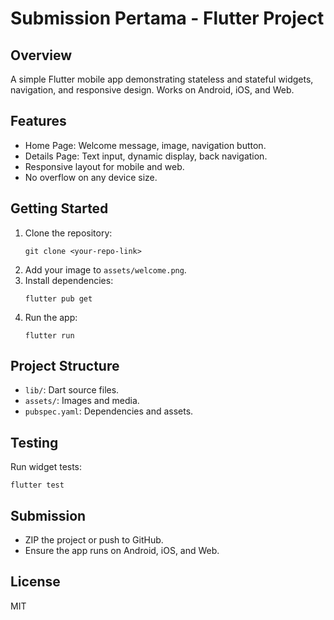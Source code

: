 # Submission Pertama - Flutter Project

## Overview
A simple Flutter mobile app demonstrating stateless and stateful widgets, navigation, and responsive design. Works on Android, iOS, and Web.

## Features
- Home Page: Welcome message, image, navigation button.
- Details Page: Text input, dynamic display, back navigation.
- Responsive layout for mobile and web.
- No overflow on any device size.

## Getting Started
1. Clone the repository:
   ```
   git clone <your-repo-link>
   ```
2. Add your image to `assets/welcome.png`.
3. Install dependencies:
   ```
   flutter pub get
   ```
4. Run the app:
   ```
   flutter run
   ```

## Project Structure
- `lib/`: Dart source files.
- `assets/`: Images and media.
- `pubspec.yaml`: Dependencies and assets.

## Testing
Run widget tests:
```
flutter test
```

## Submission
- ZIP the project or push to GitHub.
- Ensure the app runs on Android, iOS, and Web.

## License
MIT
